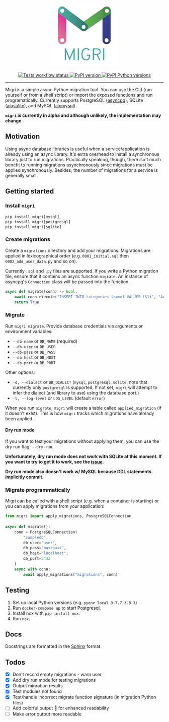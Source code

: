 <p align="center">
  <img src="assets/migri-w-text.png" width="200" title="Migri Logo" alt="Migri Logo">
</p>
<p align="center">
    <a href="https://github.com/RonquilloAeon/migri/actions" target="_blank">
        <img src="https://github.com/RonquilloAeon/migri/workflows/Tests/badge.svg" alt="Tests workflow status">
    </a>
    <a href="https://pypi.org/project/migri/" target="_blank">
        <img src="https://badge.fury.io/py/migri.svg" alt="PyPI version">
    </a>
    <a href="https://pypi.org/project/migri/" target="_blank">
        <img src="https://img.shields.io/pypi/pyversions/migri.svg" alt="PyPI Python versions">
    </a>
</p>

---

Migri is a simple async Python migration tool. You can use the CLI (run yourself or from a shell script) or import the
exposed functions and run programatically. Currently supports PostgreSQL
([asyncpg](https://github.com/MagicStack/asyncpg)), SQLite ([aiosqlite](https://github.com/omnilib/aiosqlite)),
and MySQL ([aiomysql](https://github.com/aio-libs/aiomysql)).

**`migri` is currently in alpha and although unlikely, the implementation may change**

## Motivation
Using async database libraries is useful when a service/application is already using an
async library. It's extra overhead to install a synchronous library just to run migrations.
Practically speaking, though, there isn't much benefit to running migrations asynchronously
since migrations must be applied synchronously. Besides, the number of migrations for a
service is generally small.

## Getting started
### Install `migri`
```
pip install migri[mysql]
pip install migri[postgresql]
pip install migri[sqlite]
```

### Create migrations
Create a `migrations` directory and add your migrations. Migrations are applied in 
lexicographical order (e.g. `0001_initial.sql` then `0002_add_user_data.py` and so on).

Currently `.sql` and `.py` files are supported. If you write a Python migration file, 
ensure that it contains an async function `migrate`. An instance of asyncpg's `Connection`
class will be passed into the function.

```python
async def migrate(conn) -> bool:
    await conn.execute("INSERT INTO categories (name) VALUES ($1)", "Animals")
    return True
```

### Migrate
Run `migri migrate`. Provide database credentials via arguments or environment variables:
- `--db-name` or `DB_NAME` (required)
- `--db-user` or `DB_USER`
- `--db-pass` or `DB_PASS`
- `--db-host` or `DB_HOST`
- `--db-port` or `DB_PORT`

Other options:
- `-d, --dialect` or `DB_DIALECT` (`mysql`, `postgresql`, `sqlite`,
  note that currently only `postgresql` is supported. If not set,
  `migri` will attempt to infer the dialect (and library to use)
  using the database port.)
- `-l, --log-level` or `LOG_LEVEL` (default `error`)

When you run `migrate`, `migri` will create a table called `applied_migration` (if it
doesn't exist). This is how `migri` tracks which migrations have already been applied.

#### Dry run mode
If you want to test your migrations without applying them, you can use the dry run
flag: `--dry-run`.

**Unfortunately, dry run mode does not work with SQLite at this moment. If you want to try to get it to work, see
the [issue](https://github.com/RonquilloAeon/migri/issues/33).**

**Dry run mode also doesn't work w/ MySQL because DDL statements implicitly commit.**

### Migrate programmatically
Migri can be called with a shell script (e.g. when a container is starting) or you can
apply migrations from your application:

```python
from migri import apply_migrations, PostgreSQLConnection

async def migrate():
    conn = PostgreSQLConnection(
        "sampledb",
        db_user="user",
        db_pass="passpass",
        db_host="localhost",
        db_port=5432
    )
    async with conn:
        await apply_migrations("migrations", conn)
```

## Testing
1. Set up local Python versions (e.g. `pyenv local 3.7.7 3.8.3`)
2. Run `docker-compose up` to start Postgresql.
3. Install nox with `pip install nox`.
4. Run `nox`.

## Docs
Docstrings are formatted in the [Sphinx](https://sphinx-rtd-tutorial.readthedocs.io/en/latest/docstrings.html)
format.

## Todos
- [x] Don't record empty migrations - warn user
- [x] Add dry run mode for testing migrations
- [x] Output migration results
- [x] Test modules not found
- [x] Test/handle incorrect migrate function signature (in migration Python files)
- [ ] Add colorful output 🍭 for enhanced readability
- [ ] Make error output more readable
